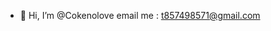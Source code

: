 - 👋 Hi, I’m @Cokenolove
email me : t857498571@gmail.com

<!---
ZT  
EAMIL t857498571@gmail.com
--->

